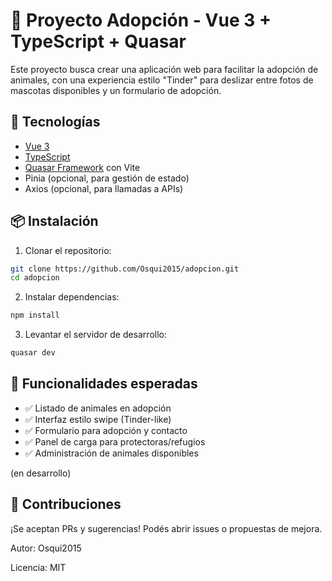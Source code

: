 # 🐾 Proyecto Adopción - Vue 3 + TypeScript + Quasar

Este proyecto busca crear una aplicación web para facilitar la adopción de animales, con una experiencia estilo "Tinder" para deslizar entre fotos de mascotas disponibles y un formulario de adopción.

## 🚀 Tecnologías

- [Vue 3](https://vuejs.org/)
- [TypeScript](https://www.typescriptlang.org/)
- [Quasar Framework](https://quasar.dev/) con Vite
- Pinia (opcional, para gestión de estado)
- Axios (opcional, para llamadas a APIs)

## 📦 Instalación

1. Clonar el repositorio:

```bash
git clone https://github.com/Osqui2015/adopcion.git
cd adopcion
```

2. Instalar dependencias:

```bash
npm install
```

3. Levantar el servidor de desarrollo:

```bash
quasar dev
```

## 📝 Funcionalidades esperadas

- ✅ Listado de animales en adopción
- ✅ Interfaz estilo swipe (Tinder-like)
- ✅ Formulario para adopción y contacto
- ✅ Panel de carga para protectoras/refugios
- ✅ Administración de animales disponibles

(en desarrollo)

## 🤝 Contribuciones

¡Se aceptan PRs y sugerencias!
Podés abrir issues o propuestas de mejora.

Autor: Osqui2015

Licencia: MIT
